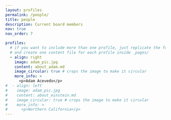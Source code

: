```yaml
---
layout: profiles
permalink: /people/
title: people
description: Current board members
nav: true
nav_order: 7

profiles:
  # if you want to include more than one profile, just replicate the following block
  # and create one content file for each profile inside _pages/
  - align: right
    image: adam_pic.jpg
    content: about_adam.md
    image_circular: true # crops the image to make it circular
    more_info: >
      <p>Adam Acevedo</p>
#  - align: left
#    image: adam_pic.jpg
#    content: about_einstein.md
#    image_circular: true # crops the image to make it circular
#    more_info: >
#      <p>Northern California</p>
---
```

